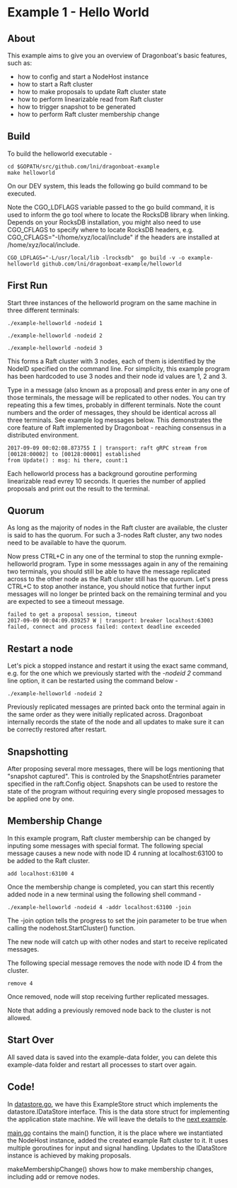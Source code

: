 # Example 1 - Hello World #

## About ##
This example aims to give you an overview of Dragonboat's basic features, such as:

* how to config and start a NodeHost instance
* how to start a Raft cluster
* how to make proposals to update Raft cluster state
* how to perform linearizable read from Raft cluster
* how to trigger snapshot to be generated
* how to perform Raft cluster membership change

## Build ##
To build the helloworld executable -
```
cd $GOPATH/src/github.com/lni/dragonboat-example
make helloworld
```
On our DEV system, this leads the following go build command to be executed.

Note the CGO_LDFLAGS variable passed to the go build command, it is used to inform the go tool where to locate the RocksDB library when linking. Depends on your RocksDB installation, you might also need to use CGO_CFLAGS to specify where to locate RocksDB headers, e.g. CGO_CFLAGS="-I/home/xyz/local/include" if the headers are installed at /home/xyz/local/include.

```
CGO_LDFLAGS="-L/usr/local/lib -lrocksdb"  go build -v -o example-helloworld github.com/lni/dragonboat-example/helloworld
```

## First Run ##
Start three instances of the helloworld program on the same machine in three different terminals:

```
./example-helloworld -nodeid 1
```
```
./example-helloworld -nodeid 2
```
```
./example-helloworld -nodeid 3
```
This forms a Raft cluster with 3 nodes, each of them is identified by the NodeID specified on the command line. For simplicity, this example program has been hardcoded to use 3 nodes and their node id values are 1, 2 and 3.

Type in a message (also known as a proposal) and press enter in any one of those terminals, the message will be replicated to other nodes. You can try repeating this a few times, probably in different terminals. Note the count numbers and the order of messages, they should be identical across all three terminals. See example log messages below. This demonstrates the core feature of Raft implemented by Dragonboat - reaching consensus in a distributed environment.

```
2017-09-09 00:02:08.873755 I | transport: raft gRPC stream from [00128:00002] to [00128:00001] established
from Update() : msg: hi there, count:1
```
Each helloworld process has a background goroutine performing linearizable read evrey 10 seconds. It queries the number of applied proposals and print out the result to the terminal. 

## Quorum ##
As long as the majority of nodes in the Raft cluster are available, the cluster is said to has the quorum. For such a 3-nodes Raft cluster, any two nodes need to be available to have the quorum.

Now press CTRL+C in any one of the terminal to stop the running exmple-helloworld program. Type in some messsages again in any of the remaining two terminals, you should still be able to have the message replicated across to the other node as the Raft cluster still has the quorum. Let's press CTRL+C to stop another instance, you should notice that further input messages will no longer be printed back on the remaining terminal and you are expected to see a timeout message. 

```
failed to get a proposal session, timeout
2017-09-09 00:04:09.039257 W | transport: breaker localhost:63003 failed, connect and process failed: context deadline exceeded
```

## Restart a node ##
Let's pick a stopped instance and restart it using the exact same command, e.g. for the one which we previously started with the *-nodeid 2* command line option, it can be restarted using the command below - 
```
./example-helloworld -nodeid 2
```

Previously replicated messages are printed back onto the terminal again in the same order as they were initially replicated across. Dragonboat internally records the state of the node and all updates to make sure it can be correctly restored after restart. 

## Snapshotting ##
After proposing several more messages, there will be logs mentioning that "snapshot captured". This is controled by the SnapshotEntries parameter specified in the raft.Config object. Snapshots can be used to restore the state of the program without requiring every single proposed messages to be applied one by one.

## Membership Change ##
In this example program, Raft cluster membership can be changed by inputing some messages with special format. The following special message causes a new node with node ID 4 running at localhost:63100 to be added to the Raft cluster.

```
add localhost:63100 4
```
Once the membership change is completed, you can start this recently added node in a new terminal using the following shell command - 
```
./example-helloworld -nodeid 4 -addr localhost:63100 -join
```
The -join option tells the progress to set the join parameter to be true when calling the nodehost.StartCluster() function. 

The new node will catch up with other nodes and start to receive replicated messages.

The following special message removes the node with node ID 4 from the cluster.
```
remove 4
```
Once removed, node will stop receiving further replicated messages.

Note that adding a previously removed node back to the cluster is not allowed.

## Start Over ##
All saved data is saved into the example-data folder, you can delete this example-data folder and restart all processes to start over again.

## Code! ##
In [datastore.go](datastore.go), we have this ExampleStore struct which implements the datastore.IDataStore interface. This is the data store struct for implementing the application state machine. We will leave the details to the [next example](README.DS.md). 

[main.go](main.go) contains the main() function, it is the place where we instantiated the NodeHost instance, added the created example Raft cluster to it. It uses multiple goroutines for input and signal handling. Updates to the IDataStore instance is achieved by making proposals.

makeMembershipChange() shows how to make membership changes, including add or remove nodes.
